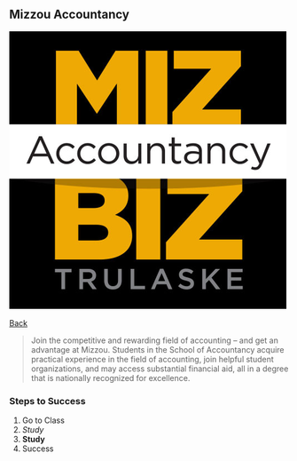 ## Mizzou Accountancy

![Mizzou Accounting](mizzou_accounting.png)

[Back](README.md)

> Join the competitive and rewarding field of accounting – and get an advantage at Mizzou. Students in the School of Accountancy acquire practical experience in the field of accounting, join helpful student organizations, and may access substantial financial aid, all in a degree that is nationally recognized for excellence.

### Steps to Success
1. Go to Class
2. *Study*
3. **Study**
4. Success
